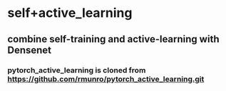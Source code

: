# self+active_learning
## combine self-training and active-learning with Densenet
### pytorch_active_learning is cloned from https://github.com/rmunro/pytorch_active_learning.git